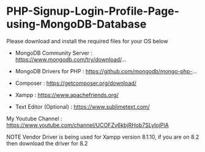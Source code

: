 # PHP-Signup-Login-Profile-Page-using-MongoDB-Database

Please download and install the required files for your OS below

* MongoDB Community Server : https://www.mongodb.com/try/download/...

* MongoDB Drivers for PHP : https://github.com/mongodb/mongo-php-...

* Composer : https://getcomposer.org/download/

* Xampp : https://www.apachefriends.org/

* Text Editor (Optional) : https://www.sublimetext.com/


My Youtube Channel : https://www.youtube.com/channel/UCOFZv6kbjRHob7SLyIojPlA


NOTE
Vendor Driver is being used for Xampp version 8.1.10, if you are on 8.2 then download the driver for 8.2
